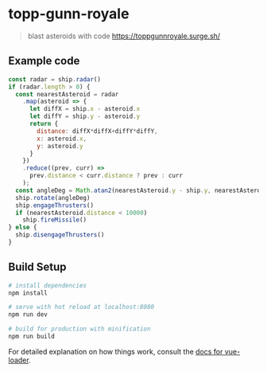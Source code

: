 # topp-gunn-royale

> blast asteroids with code
> https://toppgunnroyale.surge.sh/

## Example code
``` javascript
const radar = ship.radar()
if (radar.length > 0) {
  const nearestAsteroid = radar
    .map(asteroid => {
      let diffX = ship.x - asteroid.x
      let diffY = ship.y - asteroid.y
      return {
        distance: diffX*diffX+diffY*diffY,
        x: asteroid.x,
        y: asteroid.y
      }
    })
    .reduce((prev, curr) =>
      prev.distance < curr.distance ? prev : curr
    );
  const angleDeg = Math.atan2(nearestAsteroid.y - ship.y, nearestAsteroid.x - ship.x) * 180 / Math.PI;
  ship.rotate(angleDeg)
  ship.engageThrusters()
  if (nearestAsteroid.distance < 10000)
    ship.fireMissile()
} else {
  ship.disengageThrusters()
}
```

## Build Setup

``` bash
# install dependencies
npm install

# serve with hot reload at localhost:8080
npm run dev

# build for production with minification
npm run build
```

For detailed explanation on how things work, consult the [docs for vue-loader](http://vuejs.github.io/vue-loader).
